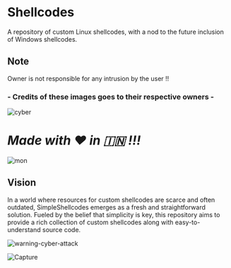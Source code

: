 # Shellcodes
A repository of custom Linux shellcodes, with a nod to the future inclusion of Windows shellcodes.



## Note

Owner is not responsible for any intrusion by the user !!

### - Credits of these images goes to their respective owners - 

![cyber](https://github.com/vatsalgupta67/Shellcodes/assets/71017420/0fabaef0-ea69-40c0-b8b6-2e9a80fd9179)



# ***Made with :heart: in :india: !!!***	

![mon](https://github.com/vatsalgupta67/Shellcodes/assets/71017420/66bca97e-bc7f-488d-b936-63991a39b29c)

## **Vision**

In a world where resources for custom shellcodes are scarce and often outdated, SimpleShellcodes emerges as a fresh and straightforward solution. Fueled by the belief that simplicity is key, this repository aims to provide a rich collection of custom shellcodes along with easy-to-understand source code.


![warning-cyber-attack](https://github.com/vatsalgupta67/Shellcodes/assets/71017420/d69b9910-b111-4021-b65b-ac83971e833e)

![Capture](https://github.com/vatsalgupta67/Shellcodes/assets/71017420/af1672c1-5eb6-4f4a-876a-368e3fce30bd)




